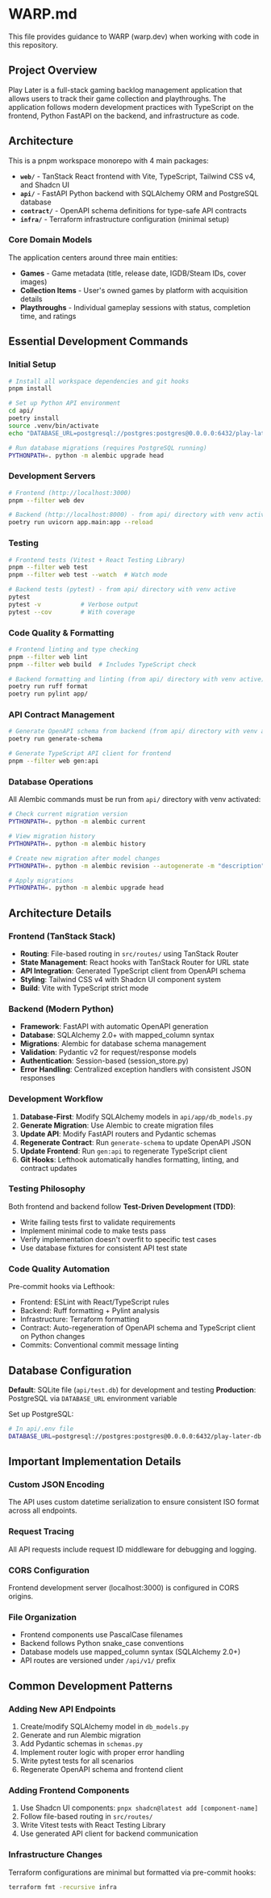# WARP.md

This file provides guidance to WARP (warp.dev) when working with code in this repository.

## Project Overview

Play Later is a full-stack gaming backlog management application that allows users to track their game collection and playthroughs. The application follows modern development practices with TypeScript on the frontend, Python FastAPI on the backend, and infrastructure as code.

## Architecture

This is a pnpm workspace monorepo with 4 main packages:

- **`web/`** - TanStack React frontend with Vite, TypeScript, Tailwind CSS v4, and Shadcn UI
- **`api/`** - FastAPI Python backend with SQLAlchemy ORM and PostgreSQL database
- **`contract/`** - OpenAPI schema definitions for type-safe API contracts
- **`infra/`** - Terraform infrastructure configuration (minimal setup)

### Core Domain Models

The application centers around three main entities:
- **Games** - Game metadata (title, release date, IGDB/Steam IDs, cover images)
- **Collection Items** - User's owned games by platform with acquisition details
- **Playthroughs** - Individual gameplay sessions with status, completion time, and ratings

## Essential Development Commands

### Initial Setup
```bash
# Install all workspace dependencies and git hooks
pnpm install

# Set up Python API environment
cd api/
poetry install
source .venv/bin/activate
echo "DATABASE_URL=postgresql://postgres:postgres@0.0.0.0:6432/play-later-db" > .env

# Run database migrations (requires PostgreSQL running)
PYTHONPATH=. python -m alembic upgrade head
```

### Development Servers
```bash
# Frontend (http://localhost:3000)
pnpm --filter web dev

# Backend (http://localhost:8000) - from api/ directory with venv active
poetry run uvicorn app.main:app --reload
```

### Testing
```bash
# Frontend tests (Vitest + React Testing Library)
pnpm --filter web test
pnpm --filter web test --watch  # Watch mode

# Backend tests (pytest) - from api/ directory with venv active
pytest
pytest -v           # Verbose output
pytest --cov        # With coverage
```

### Code Quality & Formatting
```bash
# Frontend linting and type checking
pnpm --filter web lint
pnpm --filter web build  # Includes TypeScript check

# Backend formatting and linting (from api/ directory with venv active)
poetry run ruff format
poetry run pylint app/
```

### API Contract Management
```bash
# Generate OpenAPI schema from backend (from api/ directory with venv active)
poetry run generate-schema

# Generate TypeScript API client for frontend
pnpm --filter web gen:api
```

### Database Operations
All Alembic commands must be run from `api/` directory with venv activated:
```bash
# Check current migration version
PYTHONPATH=. python -m alembic current

# View migration history
PYTHONPATH=. python -m alembic history

# Create new migration after model changes
PYTHONPATH=. python -m alembic revision --autogenerate -m "description"

# Apply migrations
PYTHONPATH=. python -m alembic upgrade head
```

## Architecture Details

### Frontend (TanStack Stack)
- **Routing**: File-based routing in `src/routes/` using TanStack Router
- **State Management**: React hooks with TanStack Router for URL state
- **API Integration**: Generated TypeScript client from OpenAPI schema
- **Styling**: Tailwind CSS v4 with Shadcn UI component system
- **Build**: Vite with TypeScript strict mode

### Backend (Modern Python)
- **Framework**: FastAPI with automatic OpenAPI generation
- **Database**: SQLAlchemy 2.0+ with mapped_column syntax
- **Migrations**: Alembic for database schema management
- **Validation**: Pydantic v2 for request/response models
- **Authentication**: Session-based (session_store.py)
- **Error Handling**: Centralized exception handlers with consistent JSON responses

### Development Workflow
1. **Database-First**: Modify SQLAlchemy models in `api/app/db_models.py`
2. **Generate Migration**: Use Alembic to create migration files
3. **Update API**: Modify FastAPI routers and Pydantic schemas
4. **Regenerate Contract**: Run `generate-schema` to update OpenAPI JSON
5. **Update Frontend**: Run `gen:api` to regenerate TypeScript client
6. **Git Hooks**: Lefthook automatically handles formatting, linting, and contract updates

### Testing Philosophy
Both frontend and backend follow **Test-Driven Development (TDD)**:
- Write failing tests first to validate requirements
- Implement minimal code to make tests pass
- Verify implementation doesn't overfit to specific test cases
- Use database fixtures for consistent API test state

### Code Quality Automation
Pre-commit hooks via Lefthook:
- Frontend: ESLint with React/TypeScript rules
- Backend: Ruff formatting + Pylint analysis
- Infrastructure: Terraform formatting
- Contract: Auto-regeneration of OpenAPI schema and TypeScript client on Python changes
- Commits: Conventional commit message linting

## Database Configuration

**Default**: SQLite file (`api/test.db`) for development and testing
**Production**: PostgreSQL via `DATABASE_URL` environment variable

Set up PostgreSQL:
```bash
# In api/.env file
DATABASE_URL=postgresql://postgres:postgres@0.0.0.0:6432/play-later-db
```

## Important Implementation Details

### Custom JSON Encoding
The API uses custom datetime serialization to ensure consistent ISO format across all endpoints.

### Request Tracing
All API requests include request ID middleware for debugging and logging.

### CORS Configuration
Frontend development server (localhost:3000) is configured in CORS origins.

### File Organization
- Frontend components use PascalCase filenames
- Backend follows Python snake_case conventions
- Database models use mapped_column syntax (SQLAlchemy 2.0+)
- API routes are versioned under `/api/v1/` prefix

## Common Development Patterns

### Adding New API Endpoints
1. Create/modify SQLAlchemy model in `db_models.py`
2. Generate and run Alembic migration
3. Add Pydantic schemas in `schemas.py`
4. Implement router logic with proper error handling
5. Write pytest tests for all scenarios
6. Regenerate OpenAPI schema and frontend client

### Adding Frontend Components
1. Use Shadcn UI components: `pnpx shadcn@latest add [component-name]`
2. Follow file-based routing in `src/routes/`
3. Write Vitest tests with React Testing Library
4. Use generated API client for backend communication

### Infrastructure Changes
Terraform configurations are minimal but formatted via pre-commit hooks:
```bash
terraform fmt -recursive infra
```
